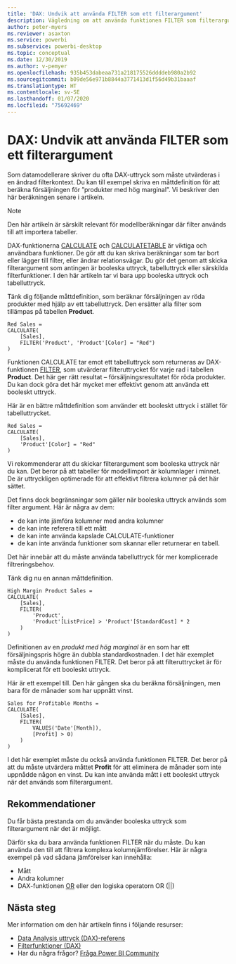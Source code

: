 ```yaml
---
title: 'DAX: Undvik att använda FILTER som ett filterargument'
description: Vägledning om att använda funktionen FILTER som filterargument.
author: peter-myers
ms.reviewer: asaxton
ms.service: powerbi
ms.subservice: powerbi-desktop
ms.topic: conceptual
ms.date: 12/30/2019
ms.author: v-pemyer
ms.openlocfilehash: 935b453dabeaa731a218175526ddddeb980a2b92
ms.sourcegitcommit: b09de56e971b8844a3771413d1f56d49b31baaaf
ms.translationtype: HT
ms.contentlocale: sv-SE
ms.lasthandoff: 01/07/2020
ms.locfileid: "75692469"
---
```

# <a name="dax-avoid-using-filter-as-a-filter-argument"></a>DAX: Undvik att använda FILTER som ett filterargument

Som datamodellerare skriver du ofta DAX-uttryck som måste utvärderas i en ändrad filterkontext. Du kan till exempel skriva en måttdefinition för att beräkna försäljningen för ”produkter med hög marginal”. Vi beskriver den här beräkningen senare i artikeln.

> [!NOTE]
> Den här artikeln är särskilt relevant för modellberäkningar där filter används till att importera tabeller.

DAX-funktionerna [CALCULATE](/dax/calculate-function-dax) och [CALCULATETABLE](/dax/calculatetable-function-dax) är viktiga och användbara funktioner. De gör att du kan skriva beräkningar som tar bort eller lägger till filter, eller ändrar relationsvägar. Du gör det genom att skicka filterargument som antingen är booleska uttryck, tabelluttryck eller särskilda filterfunktioner. I den här artikeln tar vi bara upp booleska uttryck och tabelluttryck.

Tänk dig följande måttdefinition, som beräknar försäljningen av röda produkter med hjälp av ett tabelluttryck. Den ersätter alla filter som tillämpas på tabellen **Product**.

```dax
Red Sales =
CALCULATE(
    [Sales],
    FILTER('Product', 'Product'[Color] = "Red")
)
```

Funktionen CALCULATE tar emot ett tabelluttryck som returneras av DAX-funktionen [FILTER](/dax/filter-function-dax), som utvärderar filteruttrycket för varje rad i tabellen **Product**. Det här ger rätt resultat – försäljningsresultatet för röda produkter. Du kan dock göra det här mycket mer effektivt genom att använda ett booleskt uttryck.

Här är en bättre måttdefinition som använder ett booleskt uttryck i stället för tabelluttrycket.

```dax
Red Sales =
CALCULATE(
    [Sales],
    'Product'[Color] = "Red"
)
```

Vi rekommenderar att du skickar filterargument som booleska uttryck när du kan. Det beror på att tabeller för modellimport är kolumnlager i minnet. De är uttryckligen optimerade för att effektivt filtrera kolumner på det här sättet.

Det finns dock begränsningar som gäller när booleska uttryck används som filter argument. Här är några av dem:

- de kan inte jämföra kolumner med andra kolumner
- de kan inte referera till ett mått
- de kan inte använda kapslade CALCULATE-funktioner
- de kan inte använda funktioner som skannar eller returnerar en tabell.

Det här innebär att du måste använda tabelluttryck för mer komplicerade filtreringsbehov.

Tänk dig nu en annan måttdefinition.

```dax
High Margin Product Sales =
CALCULATE(
    [Sales],
    FILTER(
        'Product',
        'Product'[ListPrice] > 'Product'[StandardCost] * 2
    )
)
```

Definitionen av en _produkt med hög marginal_ är en som har ett försäljningspris högre än dubbla standardkostnaden. I det här exemplet måste du använda funktionen FILTER. Det beror på att filteruttrycket är för komplicerat för ett booleskt uttryck.

Här är ett exempel till. Den här gången ska du beräkna försäljningen, men bara för de månader som har uppnått vinst.

```dax
Sales for Profitable Months =
CALCULATE(
    [Sales],
    FILTER(
        VALUES('Date'[Month]),
        [Profit] > 0)
    )
)
```

I det här exemplet måste du också använda funktionen FILTER. Det beror på att du måste utvärdera måttet **Profit** för att eliminera de månader som inte uppnådde någon en vinst. Du kan inte använda mått i ett booleskt uttryck när det används som filterargument.

## <a name="recommendations"></a>Rekommendationer

Du får bästa prestanda om du använder booleska uttryck som filterargument när det är möjligt.

Därför ska du bara använda funktionen FILTER när du måste. Du kan använda den till att filtrera komplexa kolumnjämförelser. Här är några exempel på vad sådana jämförelser kan innehålla:

- Mått
- Andra kolumner
- DAX-funktionen [OR](/dax/or-function-dax) eller den logiska operatorn OR (||)

## <a name="next-steps"></a>Nästa steg

Mer information om den här artikeln finns i följande resurser:

- [Data Analysis uttryck (DAX)-referens](/dax/)
- [Filterfunktioner (DAX)](/dax/filter-function-dax)
- Har du några frågor? [Fråga Power BI Community](https://community.powerbi.com/)
